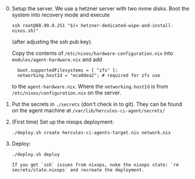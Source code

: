 0. Setup the server.  We use a hetzner server with two nvme disks.
   Boot the system into recovery mode and execute
   ```
   ssh root@88.99.0.251 "$(< hetzner-dedicated-wipe-and-install-nixos.sh)"
   ```
   (after adjusting the ssh pub key).

   Copy the contents of `/etc/nixos/hardware-configuration.nix` into `modules/agent-hardware.nix` and add
   ```
     boot.supportedFilesystems = [ "zfs" ];
     networking.hostId = "eca0dea2"; # required for zfs use
   ```
   to the `agent-hardware.nix`. Where the `networking.hostId` is from `/etc/nixos/configuration.nix` on the server.

1. Put the secrets in `./secrets` (don't check in to git).
   They can be found on the agent machine at `/var/lib/hercules-ci-agent/secrets/`

2. (First time) Set up the nixops deployment:

       ./deploy.sh create hercules-ci-agents-target.nix network.nix

3. Deploy:

       ./deploy.sh deploy

       If you get `ssh` issues from nixops, nuke the nixops state: `rm secrets/state.nixops` and recreate the deployment.